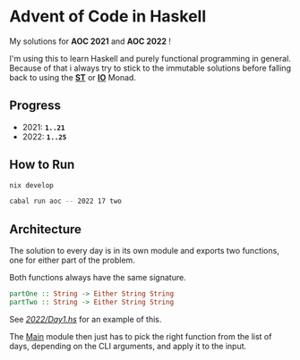 # Advent of Code in Haskell
My solutions for **AOC 2021** and **AOC 2022** !

I'm using this to learn Haskell and purely functional programming in general.
Because of that i always try to stick to the immutable solutions before falling back to using the [**ST**](https://hackage.haskell.org/package/base-4.17.0.0/docs/Control-Monad-ST.html) or [**IO**](https://hackage.haskell.org/package/base-4.17.0.0/docs/System-IO.html#g:1) Monad.

## Progress
- 2021: **`1..21`**
- 2022: **`1..25`**

## How to Run

```sh
nix develop

cabal run aoc -- 2022 17 two
```

## Architecture
The solution to every day is in its own module and exports two functions, one for either part of the problem.

Both functions always have the same signature.
```haskell
partOne :: String -> Either String String
partTwo :: String -> Either String String
```
See [*2022/Day1.hs*](https://github.com/Blugatroff/adventofcode/blob/main/src/Year2022/Day1.hs) for an example of this.

The [Main](https://github.com/Blugatroff/adventofcode/blob/main/src/Main.hs) module then just has to pick the right function from the list of days, depending on the CLI arguments, and apply it to the input.
